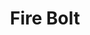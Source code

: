---
title: "Fire Bolt"
index:
  - fire-bolt
permalink: /spells/fire-bolt/
tags:
  - Spell
  - Cantrip
  - Evocation
  - Damage
  - Fire
available_for:
  - Sorcerer
  - Wizard
level: "Cantrip"
school: "Evocation"
range: "120 ft"
comp:
  - V
  - S
attack: "Ranged"
effect: "Fire"
description: |
  You hurl a mote of fire at a creature or object within range. Make a ranged spell attack against the target. On a hit, the target takes 1d10 fire damage. A flammable object hit by this spell ignites if it isn't being worn or carried.

  This spell's damage increases by 1d10 when you reach 5th level (2d10), 11th level (3d10), and 17th level (4d10).
excerpt: "You hurl a mote of fire at a creature or object within range."
source: "Basic Rules"
---